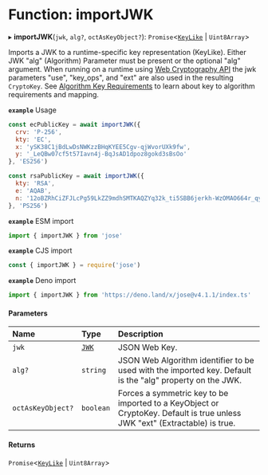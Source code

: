 # Function: importJWK

▸ **importJWK**(`jwk`, `alg?`, `octAsKeyObject?`): `Promise`<[`KeyLike`](../types/types.KeyLike.md) \| `Uint8Array`\>

Imports a JWK to a runtime-specific key representation (KeyLike). Either
JWK "alg" (Algorithm) Parameter must be present or the optional "alg" argument. When
running on a runtime using [Web Cryptography API](https://www.w3.org/TR/WebCryptoAPI/)
the jwk parameters "use", "key_ops", and "ext" are also used in the resulting `CryptoKey`.
See [Algorithm Key Requirements](https://github.com/panva/jose/issues/210) to learn about key to algorithm
requirements and mapping.

**`example`** Usage
```js
const ecPublicKey = await importJWK({
  crv: 'P-256',
  kty: 'EC',
  x: 'ySK38C1jBdLwDsNWKzzBHqKYEE5Cgv-qjWvorUXk9fw',
  y: '_LeQBw07cf5t57Iavn4j-BqJsAD1dpoz8gokd3sBsOo'
}, 'ES256')

const rsaPublicKey = await importJWK({
  kty: 'RSA',
  e: 'AQAB',
  n: '12oBZRhCiZFJLcPg59LkZZ9mdhSMTKAQZYq32k_ti5SBB6jerkh-WzOMAO664r_qyLkqHUSp3u5SbXtseZEpN3XPWGKSxjsy-1JyEFTdLSYe6f9gfrmxkUF_7DTpq0gn6rntP05g2-wFW50YO7mosfdslfrTJYWHFhJALabAeYirYD7-9kqq9ebfFMF4sRRELbv9oi36As6Q9B3Qb5_C1rAzqfao_PCsf9EPsTZsVVVkA5qoIAr47lo1ipfiBPxUCCNSdvkmDTYgvvRm6ZoMjFbvOtgyts55fXKdMWv7I9HMD5HwE9uW839PWA514qhbcIsXEYSFMPMV6fnlsiZvQQ'
}, 'PS256')
```

**`example`** ESM import
```js
import { importJWK } from 'jose'
```

**`example`** CJS import
```js
const { importJWK } = require('jose')
```

**`example`** Deno import
```js
import { importJWK } from 'https://deno.land/x/jose@v4.1.1/index.ts'
```

#### Parameters

| Name | Type | Description |
| :------ | :------ | :------ |
| `jwk` | [`JWK`](../interfaces/types.JWK.md) | JSON Web Key. |
| `alg?` | `string` | JSON Web Algorithm identifier to be used with the imported key. Default is the "alg" property on the JWK. |
| `octAsKeyObject?` | `boolean` | Forces a symmetric key to be imported to a KeyObject or CryptoKey. Default is true unless JWK "ext" (Extractable) is true. |

#### Returns

`Promise`<[`KeyLike`](../types/types.KeyLike.md) \| `Uint8Array`\>
